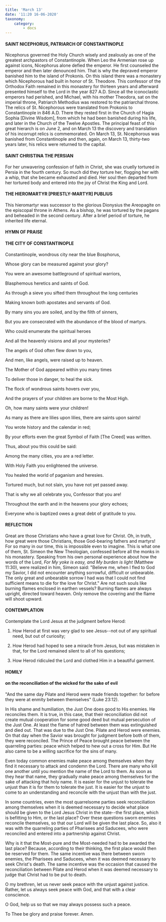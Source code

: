 ```yaml
---
title: 'March 13'
date: '11:20 16-06-2020'
taxonomy:
    category:
        - docs
---
```


#### SAINT NICEPHORUS, PATRIARCH OF CONSTANTINOPLE

Nicephorus governed the Holy Church wisely and zealously as one of the greatest archpastors of Constantinople. When Leo the Armenian rose up against icons, Nicephorus alone defied the emperor. He first counseled the emperor and then later denounced him. That is why the depraved emperor banished him to the island of Prokonis. On this island there was a monastery which Nicephorous had built in honor of St. Theodore. This confessor of the Orthodox Faith remained in this monastery for thirteen years and afterward presented himself to the Lord in the year 827 A.D. Since all the iconoclastic emperors had perished, and Michael, with his mother Theodora, sat on the imperial throne, Patriarch Methodius was restored to the patriarchal throne. The relics of St. Nicephorous were translated from Prokonis to Constantinople in 846 A.D. There they rested first in the Church of Hagia Sophia [Divine Wisdom], from which he had been banished during his life, and later in the Church of the Twelve Apostles. The principal feast of this great hierarch is on June 2, and on March 13 the discovery and translation of his incorrupt relics is commemorated. On March 13, St. Nicephorous was banished from Constantinople and then, again, on March 13, thirty-two years later, his relics were returned to the capital.

#### SAINT CHRISTINA THE PERSIAN

For her unwavering confession of faith in Christ, she was cruelly tortured in Persia in the fourth century. So much did they torture her, flogging her with a whip, that she became exhausted and died. Her soul then departed from her tortured body and entered into the joy of Christ the King and Lord.

#### THE HIEROMARTYR [PRIESTLY-MARTYR] PUBLIUS

This hieromartyr was successor to the glorious Dionysius the Areopagite on the episcopal throne in Athens. As a bishop, he was tortured by the pagans and beheaded in the second century. After a brief period of torture, he inherited life eternal.



#### HYMN OF PRAISE

#### THE CITY OF CONSTANTINOPLE

Constantinople, wondrous city near the blue Bosphorus,

Whose glory can be measured against your glory?

You were an awesome battleground of spiritual warriors,

Blasphemous heretics and saints of God.

As through a sieve you sifted them throughout the long centuries

Making known both apostates and servants of God.

By many sins you are soiled, and by the filth of sinners,

But you are consecrated with the abundance of the blood of martyrs.

Who could enumerate the spiritual heroes

And all the heavenly visions and all your mysteries?

The angels of God often flew down to you,

And men, like angels, were raised up to heaven.

The Mother of God appeared within you many times

To deliver those in danger, to heal the sick.

The flock of wondrous saints hovers over you,

And the prayers of your children are borne to the Most High.

Oh, how many saints were your children!

As many as there are lilies upon lilies, there are saints upon saints!

You wrote history and the calendar in red;

By your efforts even the great Symbol of Faith [The Creed] was written.

Thus, about you this could be said:

Among the many cities, you are a red letter.

With Holy Faith you enlightened the universe.

You healed the world of paganism and heresies.

Tortured much, but not slain, you have not yet passed away.

That is why we all celebrate you, Confessor that you are!

Throughout the earth and in the heavens your glory echoes;

Everyone who is baptized owes a great debt of gratitude to you.


#### REFLECTION

Great are those Christians who have a great love for Christ. Oh, in truth, how great were those Christians, those God-bearing fathers and martyrs! For so many in our time, this is impossible even to imagine. This is what one of them, St. Simeon the New Theologian, confessed before all the monks in his monastery. Speaking from his own personal experience about how the words of the Lord, *For My yoke is easy, and My burden is light* (Matthew 11:30), were realized in him, Simeon said: "Believe me, when I fled to God my Savior, I did not encounter anything sorrowful, difficult or unbearable. The only great and unbearable sorrow I had was that I could not find sufficient means to die for the love for Christ." Are not such souls like burning flames enclosed in earthen vessels? Burning flames are always upright, directed toward heaven. Only remove the covering and the flame will shoot upward.

#### CONTEMPLATION

Contemplate the Lord Jesus at the judgment before Herod:

1.  How Herod at first was very glad to see Jesus--not out of any spiritual need, but out of curiosity;

1.  How Herod had hoped to see a miracle from Jesus, but was mistaken in that, for the Lord remained silent to all of his questions;

1.  How Herod ridiculed the Lord and clothed Him in a beautiful garment.



#### HOMILY

#### on the reconciliation of the wicked for the sake of evil

"And the same day Pilate and Herod were made friends together: for before they were at enmity between themselves" (Luke 23:12).

In His shame and humiliation, the Just One does good to His enemies. He reconciles them. It is true, in this case, that their reconciliation did not create mutual cooperation for some good deed but mutual persecution of the Just One. At least the flame of hatred between them was extinguished and died out. That was due to the Just One. Pilate and Herod were enemies. On that day when the Savior was brought for judgment before both of them, they were reconciled. The Prince of Peace brought peace between the quarreling parties: peace which helped to hew out a cross for Him. But He also came to be a willing sacrifice for the sins of many.

Even today common enemies make peace among themselves when they find it necessary to attack and condemn the Lord. There are many who kill one another until you mention the name of the Lord to them. As soon as they hear that name, they gradually make peace among themselves for the sake of attacking that holy name. It is easier for the unjust to tolerate the unjust than it is for them to tolerate the just. It is easier for the unjust to come to an understanding and reconcile with the unjust than with the just.

In some countries, even the most quarrelsome parties seek reconciliation among themselves when it is deemed necessary to decide what place should be given to the Lord Jesus Christ in the state--the first place, which is befitting to Him, or the last place? Over these questions sworn enemies reconcile themselves, so that our Lord will be given the last place. So, also it was with the quarreling parties of Pharisees and Saducees, who were reconciled and entered into a partnership against Christ.

Why is it that the Most-pure and the Most-needed had to be awarded the last place? Because, according to their thinking, the first place would then be reserved for them. The same incentive was there between sworn enemies, the Pharisees and Saducees, when it was deemed necessary to seek Christ's death. The same incentive was the occasion that caused the reconciliation between Pilate and Herod when it was deemed necessary to judge that Christ had to be put to death.

O my brethren, let us never seek peace with the unjust against justice. Rather, let us always seek peace with God, and that with a clear conscience.

O God, help us so that we may always possess such a peace.

To Thee be glory and praise forever. Amen.

 
